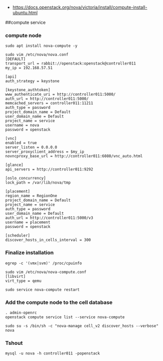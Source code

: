 * https://docs.openstack.org/nova/victoria/install/compute-install-ubuntu.html

##compute service

### compute node

```shell
sudo apt install nova-compute -y

sudo vim /etc/nova/nova.conf
[DEFAULT]
transport_url = rabbit://openstack:openstack@controller011
my_ip = 192.168.57.51

[api]
auth_strategy = keystone

[keystone_authtoken]
www_authenticate_uri = http://controller011:5000/
auth_url = http://controller011:5000/
memcached_servers = controller011:11211
auth_type = password
project_domain_name = Default
user_domain_name = Default
project_name = service
username = nova
password = openstack

[vnc]
enabled = true
server_listen = 0.0.0.0
server_proxyclient_address = $my_ip
novncproxy_base_url = http://controller011:6080/vnc_auto.html

[glance]
api_servers = http://controller011:9292

[oslo_concurrency]
lock_path = /var/lib/nova/tmp

[placement]
region_name = RegionOne
project_domain_name = Default
project_name = service
auth_type = password
user_domain_name = Default
auth_url = http://controller011:5000/v3
username = placement
password = openstack

[scheduler]
discover_hosts_in_cells_interval = 300
```

### Finalize installation

```shell
egrep -c '(vmx|svm)' /proc/cpuinfo

sudo vim /etc/nova/nova-compute.conf 
[libvirt]
virt_type = qemu

sudo service nova-compute restart
```

### Add the compute node to the cell database 

```shell
. admin-openrc
openstack compute service list --service nova-compute

sudo su -s /bin/sh -c "nova-manage cell_v2 discover_hosts --verbose" nova
```

### Tshout
```shell
mysql -u nova -h controller011 -popenstack
```
